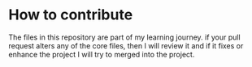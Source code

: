 # How to contribute

The files in this repository are part of my learning journey. if your pull request alters any of the core files, then I will review it and if it fixes or enhance the project I will try to merged into the project.
